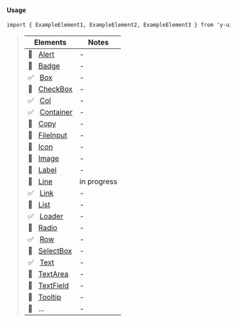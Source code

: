 #### Usage

```markdown
import { ExampleElement1, ExampleElement2, ExampleElement3 } from 'y-ui-react/dist/elements';
```

> | Elements                                    | Notes       |
> | ------------------------------------------- | ----------- |
> | 🔳 &nbsp; [Alert](#/Elements/Alert)         | -           |
> | 🔳 &nbsp; [Badge](#/Elements/Badge)         | -           |
> | ✅ &nbsp; [Box](#/Elements/Box)             | -           |
> | 🔳 &nbsp; [CheckBox](#/Elements/CheckBox)   | -           |
> | ✅ &nbsp; [Col](#/Elements/Col)             | -           |
> | ✅ &nbsp; [Container](#/Elements/Container) | -           |
> | 🔳 &nbsp; [Copy](#/Elements/Copy)           | -           |
> | 🔳 &nbsp; [FileInput](#/Elements/FileInput) | -           |
> | 🔳 &nbsp; [Icon](#/Elements/Icon)           | -           |
> | 🔳 &nbsp; [Image](#/Elements/Image)         | -           |
> | 🔳 &nbsp; [Label](#/Elements/Label)         | -           |
> | 🔳 &nbsp; [Line](#/Elements/Line)           | in progress |
> | ✅ &nbsp; [Link](#/Elements/Link)           | -           |
> | 🔳 &nbsp; [List](#/Elements/List)           | -           |
> | ✅ &nbsp; [Loader](#/Elements/Loader)       | -           |
> | 🔳 &nbsp; [Radio](#/Elements/Radio)         | -           |
> | ✅ &nbsp; [Row](#/Elements/Row)             | -           |
> | 🔳 &nbsp; [SelectBox](#/Elements/SelectBox) | -           |
> | ✅ &nbsp; [Text](#/Elements/Text)           | -           |
> | 🔳 &nbsp; [TextArea](#/Elements/TextArea)   | -           |
> | 🔳 &nbsp; [TextField](#/Elements/TextField) | -           |
> | 🔳 &nbsp; [Tooltip](#/Elements/Tooltip)     | -           |
> | 🔳 &nbsp; ...                               | -           |
